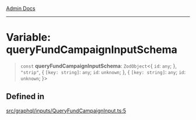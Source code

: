 [Admin Docs](/)

***

# Variable: queryFundCampaignInputSchema

> `const` **queryFundCampaignInputSchema**: `ZodObject`\<\{ `id`: `any`; \}, `"strip"`, \{ `[key: string]`: `any`;  `id`: `unknown`; \}, \{ `[key: string]`: `any`;  `id`: `unknown`; \}\>

## Defined in

[src/graphql/inputs/QueryFundCampaignInput.ts:5](https://github.com/NishantSinghhhhh/talawa-api/blob/05ae6a4794762096d917a90a3af0db22b7c47392/src/graphql/inputs/QueryFundCampaignInput.ts#L5)
